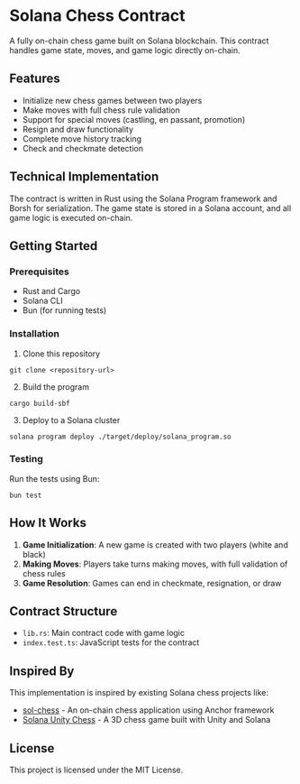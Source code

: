 # Solana Chess Contract

A fully on-chain chess game built on Solana blockchain. This contract handles game state, moves, and game logic directly on-chain.

## Features

- Initialize new chess games between two players
- Make moves with full chess rule validation
- Support for special moves (castling, en passant, promotion)
- Resign and draw functionality
- Complete move history tracking
- Check and checkmate detection

## Technical Implementation

The contract is written in Rust using the Solana Program framework and Borsh for serialization. The game state is stored in a Solana account, and all game logic is executed on-chain.

## Getting Started

### Prerequisites

- Rust and Cargo
- Solana CLI
- Bun (for running tests)

### Installation

1. Clone this repository
```
git clone <repository-url>
```

2. Build the program
```
cargo build-sbf
```

3. Deploy to a Solana cluster
```
solana program deploy ./target/deploy/solana_program.so
```

### Testing

Run the tests using Bun:
```
bun test
```

## How It Works

1. **Game Initialization**: A new game is created with two players (white and black)
2. **Making Moves**: Players take turns making moves, with full validation of chess rules
3. **Game Resolution**: Games can end in checkmate, resignation, or draw

## Contract Structure

- `lib.rs`: Main contract code with game logic
- `index.test.ts`: JavaScript tests for the contract

## Inspired By

This implementation is inspired by existing Solana chess projects like:
- [sol-chess](https://github.com/thom-gg/solachess) - An on-chain chess application using Anchor framework
- [Solana Unity Chess](https://github.com/magicblock-labs/Solana-Unity-Chess) - A 3D chess game built with Unity and Solana

## License

This project is licensed under the MIT License.
  